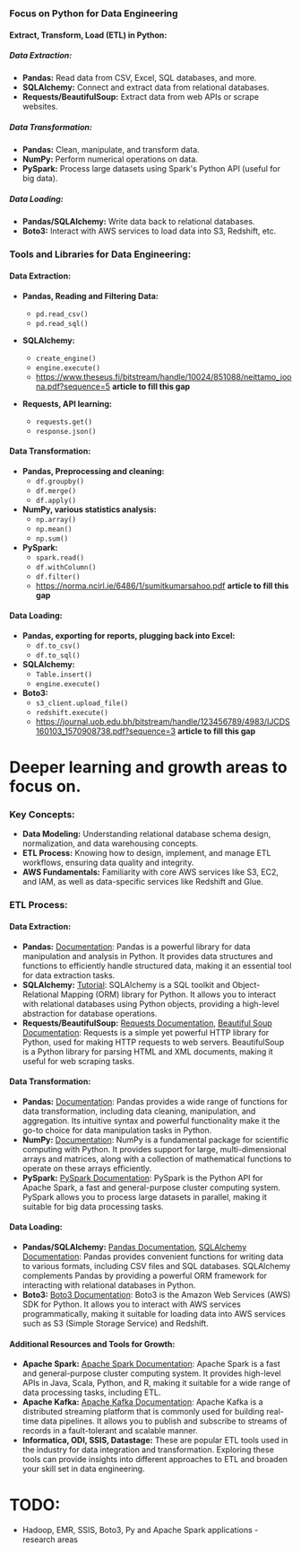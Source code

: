 ### Focus on Python for Data Engineering

#### Extract, Transform, Load (ETL) in Python:

##### Data Extraction:
- **Pandas:** Read data from CSV, Excel, SQL databases, and more.
- **SQLAlchemy:** Connect and extract data from relational databases.
- **Requests/BeautifulSoup:** Extract data from web APIs or scrape websites.

##### Data Transformation:
- **Pandas:** Clean, manipulate, and transform data.
- **NumPy:** Perform numerical operations on data.
- **PySpark:** Process large datasets using Spark's Python API (useful for big data).

##### Data Loading:
- **Pandas/SQLAlchemy:** Write data back to relational databases.
- **Boto3:** Interact with AWS services to load data into S3, Redshift, etc.

### Tools and Libraries for Data Engineering:

#### Data Extraction:
- **Pandas, Reading and Filtering Data:**
  - `pd.read_csv()`
  - `pd.read_sql()`
- **SQLAlchemy:**
  - `create_engine()`
  - `engine.execute()`
  - https://www.theseus.fi/bitstream/handle/10024/851088/neittamo_joona.pdf?sequence=5 **article to fill this gap**

- **Requests, API learning:**
  - `requests.get()`
  - `response.json()`

#### Data Transformation:
- **Pandas, Preprocessing and cleaning:**
  - `df.groupby()`
  - `df.merge()`
  - `df.apply()`
- **NumPy, various statistics analysis:**
  - `np.array()`
  - `np.mean()`
  - `np.sum()`
- **PySpark:**
  - `spark.read()`
  - `df.withColumn()`
  - `df.filter()`
  - https://norma.ncirl.ie/6486/1/sumitkumarsahoo.pdf **article to fill this gap**

#### Data Loading:
- **Pandas, exporting for reports, plugging  back into Excel:**
  - `df.to_csv()`
  - `df.to_sql()`
- **SQLAlchemy:**
  - `Table.insert()`
  - `engine.execute()`
- **Boto3:**
  - `s3_client.upload_file()`
  - `redshift.execute()`
  - https://journal.uob.edu.bh/bitstream/handle/123456789/4983/IJCDS160103_1570908738.pdf?sequence=3 **article to fill this gap**

# Deeper learning and growth areas to focus on.
 
### Key Concepts:
- **Data Modeling:** Understanding relational database schema design, normalization, and data warehousing concepts.
- **ETL Process:** Knowing how to design, implement, and manage ETL workflows, ensuring data quality and integrity.
- **AWS Fundamentals:** Familiarity with core AWS services like S3, EC2, and IAM, as well as data-specific services like Redshift and Glue.

### ETL Process:

#### Data Extraction:
- **Pandas:** [Documentation](https://pandas.pydata.org/docs/): Pandas is a powerful library for data manipulation and analysis in Python. It provides data structures and functions to efficiently handle structured data, making it an essential tool for data extraction tasks.
- **SQLAlchemy:** [Tutorial](https://docs.sqlalchemy.org/en/14/tutorial/): SQLAlchemy is a SQL toolkit and Object-Relational Mapping (ORM) library for Python. It allows you to interact with relational databases using Python objects, providing a high-level abstraction for database operations.
- **Requests/BeautifulSoup:** [Requests Documentation](https://docs.python-requests.org/en/master/), [Beautiful Soup Documentation](https://www.crummy.com/software/BeautifulSoup/bs4/doc/): Requests is a simple yet powerful HTTP library for Python, used for making HTTP requests to web servers. BeautifulSoup is a Python library for parsing HTML and XML documents, making it useful for web scraping tasks.

#### Data Transformation:
- **Pandas:** [Documentation](https://pandas.pydata.org/docs/): Pandas provides a wide range of functions for data transformation, including data cleaning, manipulation, and aggregation. Its intuitive syntax and powerful functionality make it the go-to choice for data manipulation tasks in Python.
- **NumPy:** [Documentation](https://numpy.org/doc/stable/): NumPy is a fundamental package for scientific computing with Python. It provides support for large, multi-dimensional arrays and matrices, along with a collection of mathematical functions to operate on these arrays efficiently.
- **PySpark:** [PySpark Documentation](https://spark.apache.org/docs/latest/api/python/index.html): PySpark is the Python API for Apache Spark, a fast and general-purpose cluster computing system. PySpark allows you to process large datasets in parallel, making it suitable for big data processing tasks.

#### Data Loading:
- **Pandas/SQLAlchemy:** [Pandas Documentation](https://pandas.pydata.org/docs/), [SQLAlchemy Documentation](https://docs.sqlalchemy.org/en/14/): Pandas provides convenient functions for writing data to various formats, including CSV files and SQL databases. SQLAlchemy complements Pandas by providing a powerful ORM framework for interacting with relational databases in Python.
- **Boto3:** [Boto3 Documentation](https://boto3.amazonaws.com/v1/documentation/api/latest/index.html): Boto3 is the Amazon Web Services (AWS) SDK for Python. It allows you to interact with AWS services programmatically, making it suitable for loading data into AWS services such as S3 (Simple Storage Service) and Redshift.

#### Additional Resources and Tools for Growth:
- **Apache Spark:** [Apache Spark Documentation](https://spark.apache.org/docs/latest/): Apache Spark is a fast and general-purpose cluster computing system. It provides high-level APIs in Java, Scala, Python, and R, making it suitable for a wide range of data processing tasks, including ETL.
- **Apache Kafka:** [Apache Kafka Documentation](https://kafka.apache.org/documentation/): Apache Kafka is a distributed streaming platform that is commonly used for building real-time data pipelines. It allows you to publish and subscribe to streams of records in a fault-tolerant and scalable manner.
- **Informatica, ODI, SSIS, Datastage:** These are popular ETL tools used in the industry for data integration and transformation. Exploring these tools can provide insights into different approaches to ETL and broaden your skill set in data engineering.

# TODO:
- Hadoop, EMR, SSIS, Boto3, Py and Apache Spark applications - research areas 

